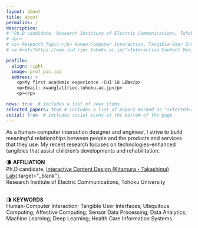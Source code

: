 ```yaml
---
layout: about
title: about
permalink: /
description: 
# "Ph.D candidate, Research Institute of Electric Communications, Tohoku University
# <br>
# <b> Research Topic:</b> Human-Computer Interaction, Tangible User Interfaces, Ubiquitous Computing"
# <a href="https://www.icd.riec.tohoku.ac.jp/">Interactive Content Design Lab</a>,

profile:
  align: right
  image: prof_pic.jpg
  address: >
    <p>My first academic experience -CHI'18 LBW</p>
    <p>Email: xwang[at]riec.tohoku.ac.jp</p>
    <p></p>

news: true  # includes a list of news items
selected_papers: true # includes a list of papers marked as "selected={true}"
social: true  # includes social icons at the bottom of the page
---
```

As a human-computer interaction designer and engineer, I strive to build meaningful relationships between people and the products and services that they use. My recent research focuses on technologies-enhanced tangibles that assist children’s developments and rehabilitation.

🌘 **AFFILIATION**<br/>
Ph.D candidate, [Interactive Content Design (Kitamura・Takashima) Lab](https://www.icd.riec.tohoku.ac.jp/){:target="\_blank"}, <br/>
Research Institute of Electric Communications, Tohoku University
<br/><br/>

🌗 **KEYWORDS**<br/>
Human-Computer Interaction; Tangible User Interfaces; Ubiquitous Computing; Affective Computing; Sensor Data Processing; Data Analytics; Machine Learning; Deep Learning; Health Care Information Systems
<br/><br/>

<!-- Write your biography here. Tell the world about yourself. Link to your favorite [subreddit](http://reddit.com){:target="\_blank"}. You can put a picture in, too. The code is already in, just name your picture `prof_pic.jpg` and put it in the `img/` folder.

Put your address / P.O. box / other info right below your picture. You can also disable any these elements by editing `profile` property of the YAML header of your `_pages/about.md`. Edit `_bibliography/papers.bib` and Jekyll will render your [publications page](/al-folio/publications/) automatically.

Link to your social media connections, too. This theme is set up to use [Font Awesome icons](http://fortawesome.github.io/Font-Awesome/){:target="\_blank"} and [Academicons](https://jpswalsh.github.io/academicons/){:target="\_blank"}, like the ones below. Add your Facebook, Twitter, LinkedIn, Google Scholar, or just disable all of them. -->
